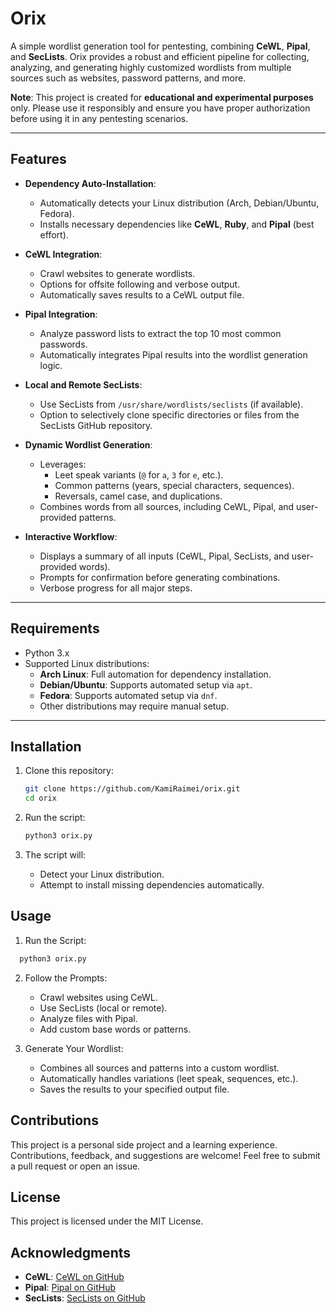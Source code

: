 # Orix

A simple wordlist generation tool for pentesting, combining **CeWL**, **Pipal**, and **SecLists**. Orix provides a robust and efficient pipeline for collecting, analyzing, and generating highly customized wordlists from multiple sources such as websites, password patterns, and more.

**Note**: This project is created for **educational and experimental purposes** only. Please use it responsibly and ensure you have proper authorization before using it in any pentesting scenarios.

---

## Features

- **Dependency Auto-Installation**:
  - Automatically detects your Linux distribution (Arch, Debian/Ubuntu, Fedora).
  - Installs necessary dependencies like **CeWL**, **Ruby**, and **Pipal** (best effort).

- **CeWL Integration**:
  - Crawl websites to generate wordlists.
  - Options for offsite following and verbose output.
  - Automatically saves results to a CeWL output file.

- **Pipal Integration**:
  - Analyze password lists to extract the top 10 most common passwords.
  - Automatically integrates Pipal results into the wordlist generation logic.

- **Local and Remote SecLists**:
  - Use SecLists from `/usr/share/wordlists/seclists` (if available).
  - Option to selectively clone specific directories or files from the SecLists GitHub repository.

- **Dynamic Wordlist Generation**:
  - Leverages:
    - Leet speak variants (`@` for `a`, `3` for `e`, etc.).
    - Common patterns (years, special characters, sequences).
    - Reversals, camel case, and duplications.
  - Combines words from all sources, including CeWL, Pipal, and user-provided patterns.

- **Interactive Workflow**:
  - Displays a summary of all inputs (CeWL, Pipal, SecLists, and user-provided words).
  - Prompts for confirmation before generating combinations.
  - Verbose progress for all major steps.

---

## Requirements

- Python 3.x
- Supported Linux distributions:
  - **Arch Linux**: Full automation for dependency installation.
  - **Debian/Ubuntu**: Supports automated setup via `apt`.
  - **Fedora**: Supports automated setup via `dnf`.
  - Other distributions may require manual setup.

---

## Installation

1. Clone this repository:
   ```bash
   git clone https://github.com/KamiRaimei/orix.git
   cd orix
   ```
2. Run the script:

    ```bash
    python3 orix.py
    ```
3. The script will:

    - Detect your Linux distribution.
    - Attempt to install missing dependencies automatically.


## Usage
1. Run the Script:

  ```bash
    python3 orix.py
  ```
2. Follow the Prompts:

    - Crawl websites using CeWL.
    - Use SecLists (local or remote).
    - Analyze files with Pipal.
    - Add custom base words or patterns.

3. Generate Your Wordlist:

    - Combines all sources and patterns into a custom wordlist.
    - Automatically handles variations (leet speak, sequences, etc.).
    - Saves the results to your specified output file.

## Contributions
This project is a personal side project and a learning experience. Contributions, feedback, and suggestions are welcome! Feel free to submit a pull request or open an issue.

## License
This project is licensed under the MIT License.

## Acknowledgments

- **CeWL**: [CeWL on GitHub](https://github.com/digininja/CeWL)  
- **Pipal**: [Pipal on GitHub](https://github.com/digininja/pipal)  
- **SecLists**: [SecLists on GitHub](https://github.com/danielmiessler/SecLists)  

